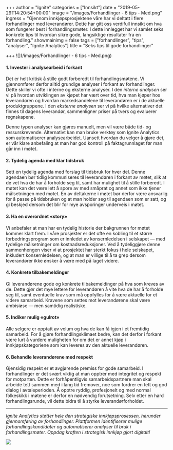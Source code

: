 +++
author = "Ignite"
categories = ["Innsikt"]
date = "2019-05-29T14:20:54+00:00"
image = "/images/Forhandlinger - 6 tips - Med.png"
ingress = "Gjennom innkjøpsprosjektene våre har vi deltatt i flere forhandlinger med leverandører. Dette har gitt oss verdifull innsikt om hva som fungerer best i forhandlingsmøter. I dette innlegget har vi samlet seks konkrete tips til hvordan sikre gode, langsiktige resultater fra en forhandling."
showmainimg = false
tags = ["forhandlinger", "tips", "analyser", "Ignite Analytics"]
title = "Seks tips til gode forhandlinger"

+++
![](/images/Forhandlinger - 6 tips - Med.png)

#### 1. Invester i analysearbeid i forkant

Det er helt kritisk å stille godt forberedt til forhandlingsmøtene. Vi gjennomfører derfor alltid grundige analyser i forkant av forhandlinger. Dette skiller vi ofte i interne og eksterne analyser. I den _interne analysen_ ser vi på hvordan utviklingen av kjøpet har vært over tid, hva man kjøper hos leverandøren og hvordan markedsandelene til leverandøren er i de aktuelle produktgruppene. I den _eksterne analysen_ ser vi på hvilke alternativer det finnes til dagens leverandør, sammenligner priser på tvers og evaluerer regnskapene.

Denne typen analyser kan gjøres manuelt, men vil være både tid- og ressurskrevende. Alternativt kan man bruke verktøy som Ignite Analytics som automatiserer analysearbeidet. Uansett hvordan du velger å gjøre det, er vår klare anbefaling at man har god kontroll på faktagrunnlaget før man går inn i møtet.

#### 2. Tydelig agenda med klar tidsbruk

Sett en tydelig agenda med forslag til tidsbruk for hver del. Denne agendaen bør tidlig kommuniseres til leverandøren i forkant av møtet, slik at de vet hva de har å forholde seg til, samt har mulighet til å stille forberedt. I møtet kan det være lett å spore av med småprat og annet som ikke tjener målsetningen med møtet. En av deltakerne i møtet bør derfor være ansvarlig for å passe på tidsbruken og at man holder seg til agendaen som er satt, og gi beskjed dersom det blir for mye avsporinger underveis i møtet.

#### 3. Ha en overordnet «story»

Vi anbefaler at man har en tydelig historie der bakgrunnen for møtet kommer klart frem. I våre prosjekter er det ofte en kobling til et større forbedringsprogram som er innledet av konsernledelsen i selskapet — med tydelige målsetninger om kostnadsreduksjoner. Ved å tydeliggjøre denne sammenhengen viser vi at prosjektet har sterkt fokus i hele selskapet, inkludert konsernledelsen, og at man er villige til å ta grep dersom leverandører ikke ønsker å være med på laget videre.

#### 4. Konkrete tilbakemeldinger

Gi leverandørene gode og konkrete tilbakemeldinger på hva som kreves av de. Dette gjør det mye lettere for leverandøren å vite hva de har å forholde seg til, samt eventuelle krav som må oppfylles for å være aktuelle for et videre samarbeid. Kravene som settes mot leverandørene skal være ambisiøse — men samtidig realistiske.

#### 5. Indiker mulig «gulrot»

Alle selgere er opptatt av volum og hva de kan få igjen i et fremtidig samarbeid. For å gjøre forhandlingsklimaet bedre, kan det derfor i forkant være lurt å vurdere muligheten for om det er annet kjøp i innkjøpskategoriene som kan leveres av den aktuelle leverandøren.

#### 6. Behandle leverandørene med respekt

Gjensidig respekt er et avgjørende premiss for gode samarbeid. I forhandlinger er det svært viktig at man opptrer med integritet og respekt for motparten. Dette er forhåpentligvis samarbeidspartnere man skal arbeide tett sammen med i lang tid fremover, noe som fordrer en tett og god dialog i avtaleperioden. Å opptre ryddig, profesjonelt og med normal folkeskikk i møtene er derfor en nødvendig forutsetning. Selv etter en hard forhandlingsrunde, vil dette bidra til å styrke leverandørforholdet.

***

_Ignite Analytics støtter hele den strategiske innkjøpsprosessen, herunder gjennomføring av forhandlinger. Plattformen identifiserer mulige forhandlingskandidater og automatiserer analyser til bruk i forhandlingsmøter. Oppdag kraften i strategisk innkjøp gjort digitalt!_

[![](https://cdn-images-1.medium.com/max/800/1*wNfW3gtCL-EO9XYJOYYSnQ.png)](https://www.ignite.no/ignite-analytics/demo/)